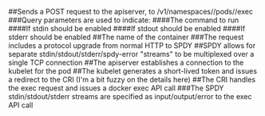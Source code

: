 ##Sends a POST request to the apiserver, to /v1/namespaces/<ns>/pods/<pod>/exec
###Query parameters are used to indicate:
####The command to run
####If stdin should be enabled
####If stdout should be enabled
####If stderr should be enabled
##The name of the container
###The request includes a protocol upgrade from normal HTTP to SPDY
##SPDY allows for separate stdin/stdout/stderr/spdy-error "streams" to be multiplexed over a single TCP connection
##The apiserver establishes a connection to the kubelet for the pod
##The kubelet generates a short-lived token and issues a redirect to the CRI (I'm a bit fuzzy on the details here)
##The CRI handles the exec request and issues a docker exec API call
###The SPDY stdin/stdout/stderr streams are specified as input/output/error to the exec API call
